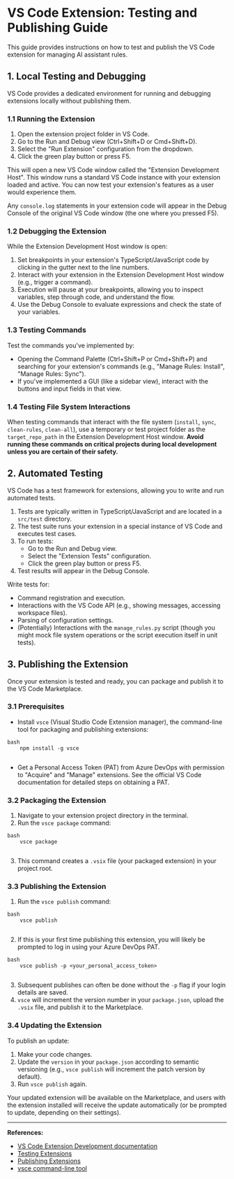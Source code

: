 # VS Code Extension: Testing and Publishing Guide

This guide provides instructions on how to test and publish the VS Code extension for managing AI assistant rules.

## 1. Local Testing and Debugging

VS Code provides a dedicated environment for running and debugging extensions locally without publishing them.

### 1.1 Running the Extension

1.  Open the extension project folder in VS Code.
2.  Go to the Run and Debug view (Ctrl+Shift+D or Cmd+Shift+D).
3.  Select the "Run Extension" configuration from the dropdown.
4.  Click the green play button or press F5.

This will open a new VS Code window called the "Extension Development Host". This window runs a standard VS Code instance with your extension loaded and active. You can now test your extension's features as a user would experience them.

Any `console.log` statements in your extension code will appear in the Debug Console of the original VS Code window (the one where you pressed F5).

### 1.2 Debugging the Extension

While the Extension Development Host window is open:

1.  Set breakpoints in your extension's TypeScript/JavaScript code by clicking in the gutter next to the line numbers.
2.  Interact with your extension in the Extension Development Host window (e.g., trigger a command).
3.  Execution will pause at your breakpoints, allowing you to inspect variables, step through code, and understand the flow.
4.  Use the Debug Console to evaluate expressions and check the state of your variables.

### 1.3 Testing Commands

Test the commands you've implemented by:

*   Opening the Command Palette (Ctrl+Shift+P or Cmd+Shift+P) and searching for your extension's commands (e.g., "Manage Rules: Install", "Manage Rules: Sync").
*   If you've implemented a GUI (like a sidebar view), interact with the buttons and input fields in that view.

### 1.4 Testing File System Interactions

When testing commands that interact with the file system (`install`, `sync`, `clean-rules`, `clean-all`), use a temporary or test project folder as the `target_repo_path` in the Extension Development Host window. **Avoid running these commands on critical projects during local development unless you are certain of their safety.**

## 2. Automated Testing

VS Code has a test framework for extensions, allowing you to write and run automated tests.

1.  Tests are typically written in TypeScript/JavaScript and are located in a `src/test` directory.
2.  The test suite runs your extension in a special instance of VS Code and executes test cases.
3.  To run tests:
    *   Go to the Run and Debug view.
    *   Select the "Extension Tests" configuration.
    *   Click the green play button or press F5.
4.  Test results will appear in the Debug Console.

Write tests for:
*   Command registration and execution.
*   Interactions with the VS Code API (e.g., showing messages, accessing workspace files).
*   Parsing of configuration settings.
*   (Potentially) Interactions with the `manage_rules.py` script (though you might mock file system operations or the script execution itself in unit tests).

## 3. Publishing the Extension

Once your extension is tested and ready, you can package and publish it to the VS Code Marketplace.

### 3.1 Prerequisites

*   Install `vsce` (Visual Studio Code Extension manager), the command-line tool for packaging and publishing extensions:
```
bash
    npm install -g vsce
    
```
*   Get a Personal Access Token (PAT) from Azure DevOps with permission to "Acquire" and "Manage" extensions. See the official VS Code documentation for detailed steps on obtaining a PAT.

### 3.2 Packaging the Extension

1.  Navigate to your extension project directory in the terminal.
2.  Run the `vsce package` command:
```
bash
    vsce package
    
```
3.  This command creates a `.vsix` file (your packaged extension) in your project root.

### 3.3 Publishing the Extension

1.  Run the `vsce publish` command:
```
bash
    vsce publish
    
```
2.  If this is your first time publishing this extension, you will likely be prompted to log in using your Azure DevOps PAT.
```
bash
    vsce publish -p <your_personal_access_token>
    
```
3.  Subsequent publishes can often be done without the `-p` flag if your login details are saved.
4.  `vsce` will increment the version number in your `package.json`, upload the `.vsix` file, and publish it to the Marketplace.

### 3.4 Updating the Extension

To publish an update:

1.  Make your code changes.
2.  Update the `version` in your `package.json` according to semantic versioning (e.g., `vsce publish` will increment the patch version by default).
3.  Run `vsce publish` again.

Your updated extension will be available on the Marketplace, and users with the extension installed will receive the update automatically (or be prompted to update, depending on their settings).

---

**References:**

*   [VS Code Extension Development documentation](https://code.visualstudio.com/api)
*   [Testing Extensions](https://code.visualstudio.com/api/working-with-extensions/testing-extension)
*   [Publishing Extensions](https://code.visualstudio.com/api/working-with-extensions/publishing-extension)
*   [vsce command-line tool](https://github.com/microsoft/vsce)